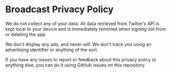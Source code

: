 # Broadcast Privacy Policy

We do not collect any of your data. All data retrieved from Twitter’s API is kept local to your device and is immediately removed when signing out from or deleting the app.

We don't display any ads, and never will. We don't track you using an advertising identifier or anything of the sort. 

If you have any issues to report or feedback about this privacy policy or anything else, you can do it using GitHub issues on this repository.
